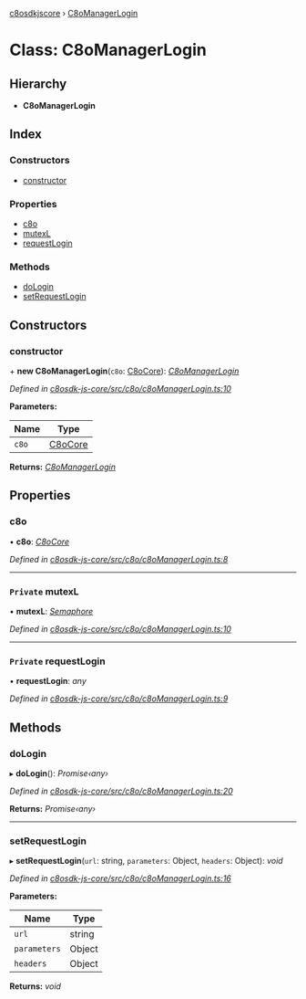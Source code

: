[c8osdkjscore](../README.md) › [C8oManagerLogin](c8omanagerlogin.md)

# Class: C8oManagerLogin

## Hierarchy

* **C8oManagerLogin**

## Index

### Constructors

* [constructor](c8omanagerlogin.md#constructor)

### Properties

* [c8o](c8omanagerlogin.md#c8o)
* [mutexL](c8omanagerlogin.md#private-mutexl)
* [requestLogin](c8omanagerlogin.md#private-requestlogin)

### Methods

* [doLogin](c8omanagerlogin.md#dologin)
* [setRequestLogin](c8omanagerlogin.md#setrequestlogin)

## Constructors

###  constructor

\+ **new C8oManagerLogin**(`c8o`: [C8oCore](c8ocore.md)): *[C8oManagerLogin](c8omanagerlogin.md)*

*Defined in [c8osdk-js-core/src/c8o/c8oManagerLogin.ts:10](https://github.com/convertigo/c8osdk-angular/blob/615d4a7/src/c8o/c8oManagerLogin.ts#L10)*

**Parameters:**

Name | Type |
------ | ------ |
`c8o` | [C8oCore](c8ocore.md) |

**Returns:** *[C8oManagerLogin](c8omanagerlogin.md)*

## Properties

###  c8o

• **c8o**: *[C8oCore](c8ocore.md)*

*Defined in [c8osdk-js-core/src/c8o/c8oManagerLogin.ts:8](https://github.com/convertigo/c8osdk-angular/blob/615d4a7/src/c8o/c8oManagerLogin.ts#L8)*

___

### `Private` mutexL

• **mutexL**: *[Semaphore](semaphore.md)*

*Defined in [c8osdk-js-core/src/c8o/c8oManagerLogin.ts:10](https://github.com/convertigo/c8osdk-angular/blob/615d4a7/src/c8o/c8oManagerLogin.ts#L10)*

___

### `Private` requestLogin

• **requestLogin**: *any*

*Defined in [c8osdk-js-core/src/c8o/c8oManagerLogin.ts:9](https://github.com/convertigo/c8osdk-angular/blob/615d4a7/src/c8o/c8oManagerLogin.ts#L9)*

## Methods

###  doLogin

▸ **doLogin**(): *Promise‹any›*

*Defined in [c8osdk-js-core/src/c8o/c8oManagerLogin.ts:20](https://github.com/convertigo/c8osdk-angular/blob/615d4a7/src/c8o/c8oManagerLogin.ts#L20)*

**Returns:** *Promise‹any›*

___

###  setRequestLogin

▸ **setRequestLogin**(`url`: string, `parameters`: Object, `headers`: Object): *void*

*Defined in [c8osdk-js-core/src/c8o/c8oManagerLogin.ts:16](https://github.com/convertigo/c8osdk-angular/blob/615d4a7/src/c8o/c8oManagerLogin.ts#L16)*

**Parameters:**

Name | Type |
------ | ------ |
`url` | string |
`parameters` | Object |
`headers` | Object |

**Returns:** *void*
